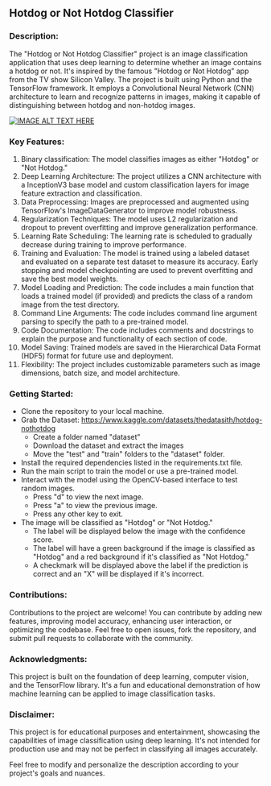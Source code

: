 ## Hotdog or Not Hotdog Classifier

### Description:
The "Hotdog or Not Hotdog Classifier" project is an image classification application that uses deep learning to determine whether an image contains a hotdog or not. It's inspired by the famous "Hotdog or Not Hotdog" app from the TV show Silicon Valley. The project is built using Python and the TensorFlow framework. It employs a Convolutional Neural Network (CNN) architecture to learn and recognize patterns in images, making it capable of distinguishing between hotdog and non-hotdog images.

[![IMAGE ALT TEXT HERE](https://img.youtube.com/vi/vIci3C4JkL0/0.jpg)](https://www.youtube.com/watch?v=vIci3C4JkL0)

### Key Features:

1. Binary classification: The model classifies images as either "Hotdog" or "Not Hotdog."
2. Deep Learning Architecture: The project utilizes a CNN architecture with a InceptionV3 base model and custom classification layers for image feature extraction and classification.
3. Data Preprocessing: Images are preprocessed and augmented using TensorFlow's ImageDataGenerator to improve model robustness.
4. Regularization Techniques: The model uses L2 regularization and dropout to prevent overfitting and improve generalization performance.
5. Learning Rate Scheduling: The learning rate is scheduled to gradually decrease during training to improve performance.
6. Training and Evaluation: The model is trained using a labeled dataset and evaluated on a separate test dataset to measure its accuracy. Early stopping and model checkpointing are used to prevent overfitting and save the best model weights.
7. Model Loading and Prediction: The code includes a main function that loads a trained model (if provided) and predicts the class of a random image from the test directory.
8. Command Line Arguments: The code includes command line argument parsing to specify the path to a pre-trained model.
9. Code Documentation: The code includes comments and docstrings to explain the purpose and functionality of each section of code.
11. Model Saving: Trained models are saved in the Hierarchical Data Format (HDF5) format for future use and deployment.
12. Flexibility: The project includes customizable parameters such as image dimensions, batch size, and model architecture.

### Getting Started:

- Clone the repository to your local machine.
- Grab the Dataset: https://www.kaggle.com/datasets/thedatasith/hotdog-nothotdog
    - Create a folder named "dataset"
    - Download the dataset and extract the images
    - Move the "test" and "train" folders to the "dataset" folder.
- Install the required dependencies listed in the requirements.txt file.
- Run the main script to train the model or use a pre-trained model.
- Interact with the model using the OpenCV-based interface to test random images.
    - Press "d" to view the next image.
    - Press "a" to view the previous image.
    - Press any other key to exit.
- The image will be classified as "Hotdog" or "Not Hotdog."
    - The label will be displayed below the image with the confidence score.
    - The label will have a green background if the image is classified as "Hotdog" and a red background if it's classified as "Not Hotdog."
    - A checkmark will be displayed above the label if the prediction is correct and an "X" will be displayed if it's incorrect.

### Contributions:
Contributions to the project are welcome! You can contribute by adding new features, improving model accuracy, enhancing user interaction, or optimizing the codebase. Feel free to open issues, fork the repository, and submit pull requests to collaborate with the community.

### Acknowledgments:
This project is built on the foundation of deep learning, computer vision, and the TensorFlow library. It's a fun and educational demonstration of how machine learning can be applied to image classification tasks.

### Disclaimer:
This project is for educational purposes and entertainment, showcasing the capabilities of image classification using deep learning. It's not intended for production use and may not be perfect in classifying all images accurately.

Feel free to modify and personalize the description according to your project's goals and nuances.
